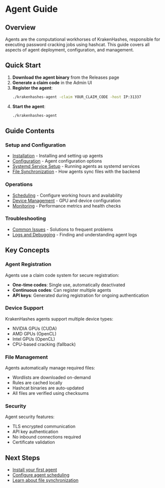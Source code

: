 # Agent Guide

## Overview

Agents are the computational workhorses of KrakenHashes, responsible for executing password cracking jobs using hashcat. This guide covers all aspects of agent deployment, configuration, and management.

## Quick Start

1. **Download the agent binary** from the Releases page
2. **Generate a claim code** in the Admin UI
3. **Register the agent**:
   ```bash
   ./krakenhashes-agent -claim YOUR_CLAIM_CODE -host IP:31337
   ```
4. **Start the agent**:
   ```bash
   ./krakenhashes-agent
   ```

## Guide Contents

### Setup and Configuration
- [Installation](installation.md) - Installing and setting up agents
- [Configuration](configuration.md) - Agent configuration options
- [Systemd Service Setup](systemd-setup.md) - Running agents as systemd services
- [File Synchronization](file-sync.md) - How agents sync files with the backend

### Operations
- [Scheduling](scheduling.md) - Configure working hours and availability
- [Device Management](device-management.md) - GPU and device configuration
- [Monitoring](monitoring.md) - Performance metrics and health checks

### Troubleshooting
- [Common Issues](troubleshooting.md) - Solutions to frequent problems
- [Logs and Debugging](debugging.md) - Finding and understanding agent logs

## Key Concepts

### Agent Registration

Agents use a claim code system for secure registration:
- **One-time codes**: Single use, automatically deactivated
- **Continuous codes**: Can register multiple agents
- **API keys**: Generated during registration for ongoing authentication

### Device Support

KrakenHashes agents support multiple device types:
- NVIDIA GPUs (CUDA)
- AMD GPUs (OpenCL)
- Intel GPUs (OpenCL)
- CPU-based cracking (fallback)

### File Management

Agents automatically manage required files:
- Wordlists are downloaded on-demand
- Rules are cached locally
- Hashcat binaries are auto-updated
- All files are verified using checksums

### Security

Agent security features:
- TLS encrypted communication
- API key authentication
- No inbound connections required
- Certificate validation

## Next Steps

- [Install your first agent](installation.md)
- [Configure agent scheduling](scheduling.md)
- [Learn about file synchronization](file-sync.md)